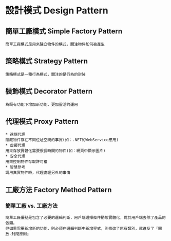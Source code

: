 # 設計模式 Design Pattern
## 簡單工廠模式 Simple Factory Pattern
```
簡單工廠模式是用來建立物件的模式，關注物件如何被產生
```
## 策略模式 Strategy Pattern
```
策略模式是一種行為模式，關注的是行為的封裝
```
## 裝飾模式 Decorator Pattern
```
為既有功能下增加新功能，更加靈活的運用
```
## 代理模式 Proxy Pattern
```
* 遠端代理
隱藏物件存在不同位址空間的事實(如：.NET的WebService應用)
* 虛擬代理
用來存放實體化需要很長時間的物件(如：網頁中顯示圖片)
* 安全代理
用來控制物件存取許可權
* 智慧參考
調用真實物件時，代理處理另外的事情
```
## 工廠方法 Factory Method Pattern
### 簡單工廠 vs. 工廠方法
```
簡單工廠優點是包含了必要的邏輯判斷，用戶端選擇條件動態實體化，對於用戶端去除了產品的依賴。
但如果需要新增新的功能，則必須在邏輯判斷中新增程式，則修改了原有類別，就違反了『開放-封閉原則』

```
